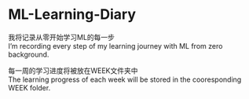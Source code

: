 # ML-Learning-Diary
我将记录从零开始学习ML的每一步<br>
I’m recording every step of my learning journey with ML from zero background.

每一周的学习进度将被放在WEEK文件夹中<br>
The learning progress of each week will be stored in the cooresponding WEEK folder.
